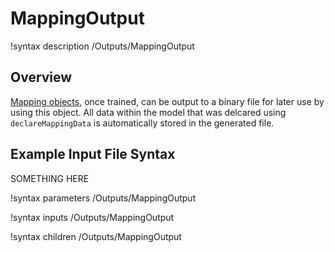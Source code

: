 # MappingOutput

!syntax description /Outputs/MappingOutput

## Overview

[Mapping objects](Mappings/index.md), once trained, can be output to a binary file for later
use by using this object. All data within the model that was delcared using
`declareMappingData` is automatically stored in the generated file.

## Example Input File Syntax

SOMETHING HERE

!syntax parameters /Outputs/MappingOutput

!syntax inputs /Outputs/MappingOutput

!syntax children /Outputs/MappingOutput
